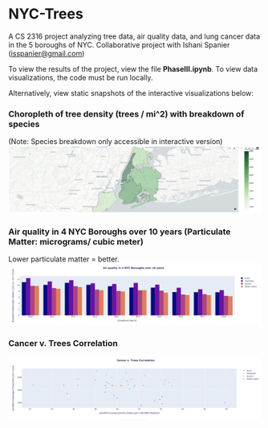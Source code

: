 # NYC-Trees
A CS 2316 project analyzing tree data, air quality data, and lung cancer data in the 5 boroughs of NYC. Collaborative project with Ishani Spanier (isspanier@gmail.com)

To view the results of the project, view the file **PhaseIII.ipynb**.
To view data visualizations, the code must be run locally.

Alternatively, view static snapshots of the interactive visualizations below:

### Choropleth of tree density (trees / mi^2) with breakdown of species
(Note: Species breakdown only accessible in interactive version)
![alt text](./Snapshots/Choropleth.png)

### Air quality in 4 NYC Boroughs over 10 years (Particulate Matter: micrograms/ cubic meter)
Lower particulate matter = better.
![alt text](./Snapshots/Histogram.png)

### Cancer v. Trees Correlation 
![alt text](./Snapshots/Scatterplot.png)
